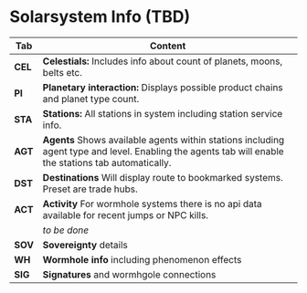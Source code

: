 # Solarsystem Info (TBD)

| Tab | Content |
|--|--|
| **CEL**| **Celestials:** Includes info about count of planets, moons, belts etc.|
| **PI** | **Planetary interaction:** Displays possible product chains and planet type count. |
| **STA**| **Stations:** All stations in system including station service info.|
| **AGT**| **Agents** Shows available agents within stations including agent type and level. Enabling the agents tab will enable the stations tab automatically.|
| **DST**| **Destinations** Will display route to bookmarked systems. Preset are trade hubs. |
| **ACT**| **Activity** For wormhole systems there is no api data available for recent jumps or NPC kills.|
| | *to be done* |
| **SOV**| **Sovereignty** details |
| **WH** | **Wormhole info** including phenomenon effects |
| **SIG**| **Signatures** and wormhgole connections |


<!--stackedit_data:
eyJoaXN0b3J5IjpbLTE5NDk2MDMxMjYsLTEzOTE4NDQzOTIsLT
c1Mjc3MDA1OCwtNDk3MDgwOTExXX0=
-->